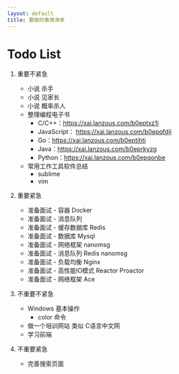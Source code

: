```yaml
---
layout: default
title: 要做的事情清单
---
```


# Todo List
1. 重要不紧急
	* 小说 杀手
	* 小说 见家长
	* 小说 概率杀人
	* 整理编程电子书
		- C/C++：https://xai.lanzous.com/b0eptxz1i
		- JavaScript： https://xai.lanzous.com/b0epqfdji
		- Go：https://xai.lanzous.com/b0eptihti
		- Java：https://xai.lanzous.com/b0eprkyzg
		- Python：https://xai.lanzous.com/b0epqonbe
	* 常用工作工具软件总结
		- sublime
		- vim

2. 重要紧急
	* 准备面试 - 容器 Docker
	* 准备面试 - 消息队列
	* 准备面试 - 缓存数据库 Redis
	* 准备面试 - 数据库 Mysql
	* 准备面试 - 网络框架 nanomsg
	* 准备面试 - 消息队列 Redis nanomsg
	* 准备面试 - 负载均衡 Nginx
	* 准备面试 - 高性能IO模式 Reactor Proactor
	* 准备面试 - 网络框架 Ace

3. 不重要不紧急
	* Windows 基本操作
		- color 命令
	* 做一个培训网站 类似 C语言中文网
	* 学习前端

4. 不重要紧急
	* 完善搜索页面